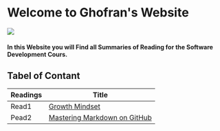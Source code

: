 # Welcome to Ghofran's Website
![](https://encrypted-tbn0.gstatic.com/images?q=tbn:ANd9GcQ7GuRWxXVeA3i83C6MbKg8z3mW2ljc7prhvQ&usqp=CAU)

#### In this Website you will Find all Summaries of Reading for the Software Development Cours.

## Tabel of Contant
Readings | Title
------------ | -------------
Read1 |  [Growth Mindset](https://ghofrandayyat.github.io/reading-notes/read1.md )
Pead2  | [Mastering Markdown on GitHub](https://ghofrandayyat.github.io/reading-notes/read2.md )






